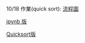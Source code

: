 10/18 作業(quick sort):
[流程圖](https://github.com/Trista1122/note/blob/master/week04/%E6%B5%81%E7%A8%8B%E5%9C%96.jpg)  

[jpynb 版](https://github.com/Trista1122/note/blob/master/week04/HW.1%20quick%20sort.ipynb)

[Quicksort版](https://github.com/Trista1122/note/blob/master/week04/HW01.md)


